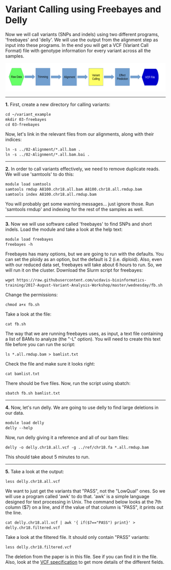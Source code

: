 Variant Calling using Freebayes and Delly
==========================================

Now we will call variants (SNPs and indels) using two different programs, 'freebayes' and 'delly'. We will use the output from the alignment step as input into these programs. In the end you will get a VCF (Variant Call Format) file with genotype information for every variant across all the samples.

![fc04](fc04.png)

---

**1\.** First, create a new directory for calling variants:

    cd ~/variant_example
    mkdir 03-freebayes
    cd 03-freebayes

Now, let's link in the relevant files from our alignments, along with their indices:

    ln -s ../02-Alignment/*.all.bam .
    ln -s ../02-Alignment/*.all.bam.bai .

---

**2\.** In order to call variants effectively, we need to remove duplicate reads. We will use 'samtools' to do this:

    module load samtools
    samtools rmdup A8100.chr18.all.bam A8100.chr18.all.rmdup.bam
    samtools index A8100.chr18.all.rmdup.bam

You will probably get some warning messages... just ignore those. Run 'samtools rmdup' and indexing for the rest of the samples as well.

---

**3\.** Now we will use software called 'freebayes' to find SNPs and short indels. Load the module and take a look at the help text:

    module load freebayes
    freebayes -h

Freebayes has many options, but we are going to run with the defaults. You can set the ploidy as an option, but the default is 2 (i.e. diploid). Also, even with our reduced data set, freebayes will take about 6 hours to run. So, we will run it on the cluster. Download the Slurm script for freebayes:

    wget https://raw.githubusercontent.com/ucdavis-bioinformatics-training/2017-August-Variant-Analysis-Workshop/master/wednesday/fb.sh

Change the permissions:

    chmod a+x fb.sh

Take a look at the file:

    cat fb.sh

The way that we are running freebayes uses, as input, a text file containing a list of BAMs to analyze (the "-L" option). You will need to create this text file before you can run the script:

    ls *.all.rmdup.bam > bamlist.txt

Check the file and make sure it looks right:

    cat bamlist.txt

There should be five files. Now, run the script using sbatch:

    sbatch fb.sh bamlist.txt

---

**4\.** Now, let's run delly. We are going to use delly to find large deletions in our data. 

    module load delly
    delly --help

Now, run delly giving it a reference and all of our bam files:

    delly -o delly.chr18.all.vcf -g ../ref/chr18.fa *.all.rmdup.bam

This should take about 5 minutes to run.

---

**5\.** Take a look at the output:

    less delly.chr18.all.vcf

We want to just get the variants that "PASS", not the "LowQual" ones. So we will use a program called 'awk' to do that. 'awk' is a simple language designed for text processing in Unix. The command below looks at the 7th column ($7) on a line, and if the value of that column is "PASS", it prints out the line.

    cat delly.chr18.all.vcf | awk '{ if($7=="PASS") print}' > delly.chr18.filtered.vcf

Take a look at the filtered file. It should only contain "PASS" variants:

    less delly.chr18.filtered.vcf

The deletion from the paper is in this file. See if you can find it in the file. Also, look at the [VCF specification](https://samtools.github.io/hts-specs/VCFv4.2.pdf) to get more details of the different fields.
